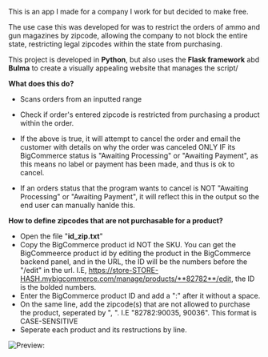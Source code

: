 This is an app I made for a company I work for but decided to make free.

The use case this was developed for was to restrict the orders of ammo and gun magazines by zipcode, allowing the company to not block the entire state, restricting legal zipcodes within the state from purchasing.

This project is developed in **Python**, but also uses the **Flask framework** abd **Bulma** to create a visually appealing website that manages the script/

**What does this do?**
  - Scans orders from an inputted range

  - Check if order's entered zipcode is restricted from purchasing a product within the order.

  - If the above is true, it will attempt to cancel the order and email the customer with details on why the order was canceled ONLY IF its BigCommerce status is "Awaiting Processing" or "Awaiting Payment", as this means no label or payment has been made, and thus is ok to cancel.

  - If an orders status that the program wants to cancel is NOT "Awaiting Processing" or "Awaiting Payment", it will reflect this in the output so the end user can manually hanlde this.

**How to define zipcodes that are not purchasable for a product?**
  - Open the file "**id_zip.txt**"
  - Copy the BigCommerce product id NOT the SKU. You can get the BigCommeerce product id by editing the product in the BigCommerce backend panel, and in the URL, the   ID will be the numbers before the "/edit" in the url. I.E, https://store-STORE-HASH.mybigcommerce.com/manage/products/**82782**/edit, the ID is the bolded numbers.
  - Enter the BigCommerce product ID and add a ":" after it without a space.
  - On the same line, add the zipcode(s) that are not allowed to purchase the product, seperated by ", ". I.E "82782:90035, 90036". This format is CASE-SENSITIVE
  - Seperate each product and its restructions by line.



![Preview:](https://s3.gifyu.com/images/2021-05-09-13.33.52.gif)
